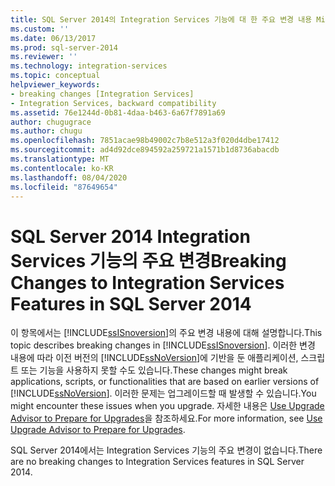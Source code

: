 ```yaml
---
title: SQL Server 2014의 Integration Services 기능에 대 한 주요 변경 내용 Microsoft Docs
ms.custom: ''
ms.date: 06/13/2017
ms.prod: sql-server-2014
ms.reviewer: ''
ms.technology: integration-services
ms.topic: conceptual
helpviewer_keywords:
- breaking changes [Integration Services]
- Integration Services, backward compatibility
ms.assetid: 76e1244d-0b81-4daa-b463-6a67f7891a69
author: chugugrace
ms.author: chugu
ms.openlocfilehash: 7851acae98b49002c7b8e512a3f020d4dbe17412
ms.sourcegitcommit: ad4d92dce894592a259721a1571b1d8736abacdb
ms.translationtype: MT
ms.contentlocale: ko-KR
ms.lasthandoff: 08/04/2020
ms.locfileid: "87649654"
---
```

# <a name="breaking-changes-to-integration-services-features-in-sql-server-2014"></a><span data-ttu-id="fd101-102">SQL Server 2014 Integration Services 기능의 주요 변경</span><span class="sxs-lookup"><span data-stu-id="fd101-102">Breaking Changes to Integration Services Features in SQL Server 2014</span></span>
  <span data-ttu-id="fd101-103">이 항목에서는 [!INCLUDE[ssISnoversion](../includes/ssisnoversion-md.md)]의 주요 변경 내용에 대해 설명합니다.</span><span class="sxs-lookup"><span data-stu-id="fd101-103">This topic describes breaking changes in [!INCLUDE[ssISnoversion](../includes/ssisnoversion-md.md)].</span></span> <span data-ttu-id="fd101-104">이러한 변경 내용에 따라 이전 버전의 [!INCLUDE[ssNoVersion](../includes/ssnoversion-md.md)]에 기반을 둔 애플리케이션, 스크립트 또는 기능을 사용하지 못할 수도 있습니다.</span><span class="sxs-lookup"><span data-stu-id="fd101-104">These changes might break applications, scripts, or functionalities that are based on earlier versions of [!INCLUDE[ssNoVersion](../includes/ssnoversion-md.md)].</span></span> <span data-ttu-id="fd101-105">이러한 문제는 업그레이드할 때 발생할 수 있습니다.</span><span class="sxs-lookup"><span data-stu-id="fd101-105">You might encounter these issues when you upgrade.</span></span> <span data-ttu-id="fd101-106">자세한 내용은 [Use Upgrade Advisor to Prepare for Upgrades](../../2014/sql-server/install/use-upgrade-advisor-to-prepare-for-upgrades.md)을 참조하세요.</span><span class="sxs-lookup"><span data-stu-id="fd101-106">For more information, see [Use Upgrade Advisor to Prepare for Upgrades](../../2014/sql-server/install/use-upgrade-advisor-to-prepare-for-upgrades.md).</span></span>  
  
 <span data-ttu-id="fd101-107">SQL Server 2014에서는 Integration Services 기능의 주요 변경이 없습니다.</span><span class="sxs-lookup"><span data-stu-id="fd101-107">There are no breaking changes to Integration Services features in SQL Server 2014.</span></span>  
  
  
